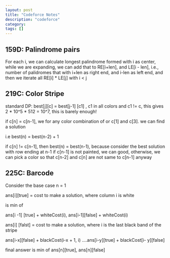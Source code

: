 ```yaml
---
layout: post
title: "Codeforce Notes"
description: "codeforce"
category: 
tags: []
---
```


159D:  Palindrome pairs
-----------
For each i, we can calculate longest palindrome formed with i as center, while we are expanding, we can add that to RE[i+len], and LE[i -
len], i.e., number of palidromes that with i+len as right end, and i-len as left end, and then we iterate all RE[i] * LE[j] with i < j


219C: Color Stripe
---------
standard DP: best[j][c] = best[j-1] [c1] , c1 in all colors and c1 != c,
this gives 2 * 10^5 * 512 = 10^7, this is barely enough!

if c[n] = c[n-1], we for any color combination of  or c[1] and c[3]. we can find a solution

i.e best(n) = best(n-2) + 1

if c[n] != c[n-1], then best(n) = best(n-1), because consider the best solution with row ending at n-1 if c[n-1] is not painted, we can good, otherwise, we can pick a color so that c[n-2]
and c[n] are not same to c[n-1] anyway


225C: Barcode
--------
Consider the base case n = 1

ans[i][true] = cost to make a solution, where column i is white

is min of 

ans[i -1] [true] + whiteCost(i),  ans[i-1][false] + whiteCost(i)

ans[i] [falst] = cost to make a solution, where i is the last black band of the stripe

ans[i-x][false] + blackCost(i-x + 1, i) ....ans[i-y][true] + blackCost[i- y][false]

final answer is min of ans[n][true], ans[n][false]

